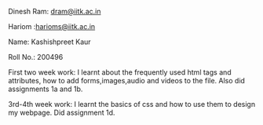 
Dinesh Ram: dram@iitk.ac.in 


Hariom :harioms@iitk.ac.in


Name: Kashishpreet Kaur

Roll No.: 200496

First two week work: I learnt about the frequently used html tags and attributes, how to add forms,images,audio and videos to the file. Also did assignments 1a and 1b.

3rd-4th week work: I learnt the basics of css and how to use them to design my webpage. Did assignment 1d.
